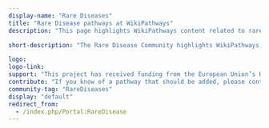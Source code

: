 ```yaml
---
display-name: "Rare Diseases"
title: "Rare Disease pathways at WikiPathways"
description: "This page highlights WikiPathways content related to rare genetic human diseases, and is designed as a central organizing point for exploring, curating and expanding the collection of rare disease pathways. A rare or orphan disease is a disease which affects relatively few people. The exact definition varies between 1:1000 and 1:200.000. E.g. it can be 1:1500 (USA) , 1:2000 (EU) or 1:2500 (Japan). Rare diseases are mostly caused by genetic variation making them chronic and hard to cure. The severity depends on the affected gene and its physiological implications."

short-description: "The Rare Disease Community highlights WikiPathways content related to rare genetic human diseases, and is designed as a central organizing point for exploring, curating and expanding the collection of rare disease pathways."

logo: 
logo-link: 
support: "This project has received funding from the European Union’s Horizon 2020 research and innovation programme (to the European Joint Programme on Rare Diseases and to ELIXIR) and the Netherlands Rett Expertise Centre."
contribute: "If you know of a pathway that should be added, please contact the administrator (friederike.ehrhart[AT]gmail.com)."
community-tag: "RareDiseases"
display: "default"
redirect_from:
  - /index.php/Portal:RareDisease 
---
```

